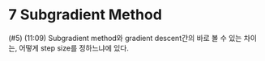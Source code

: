 # 7 Subgradient Method

(#5) (11:09) Subgradient method와 gradient descent간의 바로 볼 수 있는 차이는, 어떻게 step size를 정하느냐에 있다.